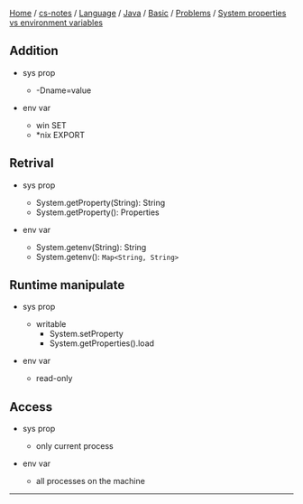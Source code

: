 [Home](https://mengxianbin.github.io) /
[cs-notes](https://mengxianbin.github.io/cs-notes/site) /
[Language](https://mengxianbin.github.io/cs-notes/site/Language) /
[Java](https://mengxianbin.github.io/cs-notes/site/Language/Java) /
[Basic](https://mengxianbin.github.io/cs-notes/site/Language/Java/Basic) /
[Problems](https://mengxianbin.github.io/cs-notes/site/Language/Java/Basic/Problems) /
[System properties vs environment variables](https://mengxianbin.github.io/cs-notes/site/Language/Java/Basic/Problems/System%20properties%20vs%20environment%20variables)

## Addition

* sys prop
    * -Dname=value

* env var
    * win SET
    * *nix EXPORT

## Retrival

* sys prop
    * System.getProperty(String): String
    * System.getProperty(): Properties

* env var
    * System.getenv(String): String
    * System.getenv(): `Map<String, String>`

## Runtime manipulate

* sys prop
    * writable
        * System.setProperty
        * System.getProperties().load

* env var
    * read-only

## Access

* sys prop
    * only current process

* env var
    * all processes on the machine

---
